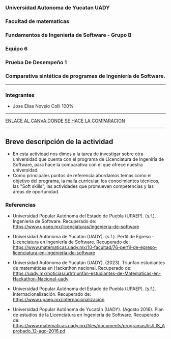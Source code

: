 ### Universidad Autonoma de Yucatan UADY
### Facultad de matematicas
### Fundamentos de Ingenieria de Software - Grupo B
### Equipo 6
### Prueba De Desempeño 1
### Comparativa sintética de programas de Ingeniería de Software.

***
### Integrantes
* Jose Elias Novelo Colli 100%

***
[ENLACE AL CANVA DONDE SE HACE LA COMPARACION](https://www.canva.com/design/DAFuprPzigg/LrEZFV64OxTHRtwpt4-phQ/view?utm_content=DAFuprPzigg&utm_campaign=designshare&utm_medium=link&utm_source=publishsharelink)
***

## Breve descripción de la actividad

* En esta actividad nos dimos a la tarea de investigar sobre otra universidad que cuenta con el programa de Licenciatura de Ingeniría de Software, para hace la comparativa con el que ofrece nuestra universidad.
* Como principales puntos de referencia abordamos temas como el objetivo del programa, la malla curricular, los conocimientos  técnicos, las "Soft skills", las actividades que promueven competencias y las  áreas de oportunidad.

### Referencias
* Universidad Popular Autónoma del Estado de Puebla (UPAEP). (s.f.). Ingeniería de Software. Recuperado de: https://www.upaep.mx/licenciaturas/ingenieria-de-software 

* Universidad Autónoma de Yucatán (UADY). (s.f.). Perfil de Egreso - Licenciatura en Ingeniería de Software. Recuperado de: https://www.matematicas.uady.mx/10-facultad/76-perfil-de-egreso-licenciatura-en-ingenieria-de-software
* Universidad Autónoma de Yucatán (UADY). (2023). Triunfan estudiantes de matemáticas en Hackathon nacional. Recuperado de: https://uady.mx/noticias/url/triunfan-estudiantes-de-Matematicas-en-Hackathon-Nacional-uady



* Universidad Popular Autónoma del Estado de Puebla (UPAEP). (s.f.). Internacionalización. Recuperado de: https://www.upaep.mx/internacionalizacion



* Universidad Popular Autónoma de Yucatán (UADY). (Agosto 2016). Plan de estudios de la Licenciatura en Ingeniería de Software. Recuperado de: https://www.matematicas.uady.mx/files/documents/programas/lis/LIS_Aprobado_12-ago-2016.pd
